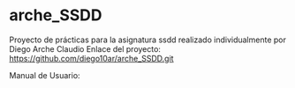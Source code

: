 # arche_SSDD
Proyecto de prácticas para la asignatura ssdd realizado individualmente por Diego Arche Claudio
Enlace del proyecto:  https://github.com/diego10ar/arche_SSDD.git

Manual de Usuario:
  
